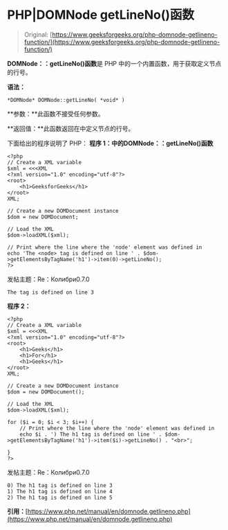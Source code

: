 # PHP|DOMNode getLineNo()函数

> Original: [https://www.geeksforgeeks.org/php-domnode-getlineno-function/](https://www.geeksforgeeks.org/php-domnode-getlineno-function/)

**DOMNode：：getLineNo()函数**是 PHP 中的一个内置函数，用于获取定义节点的行号。

**语法：**

```
*DOMNode* DOMNode::getLineNo( *void* )
```

**参数：**此函数不接受任何参数。

**返回值：**此函数返回在中定义节点的行号。

下面给出的程序说明了 PHP：
**程序 1：**中的**DOMNode：：getLineNo()函数**

```
<?php
// Create a XML variable
$xml = <<<XML
<?xml version="1.0" encoding="utf-8"?>
<root>
    <h1>GeeksforGeeks</h1>
</root>
XML;

// Create a new DOMDocument instance
$dom = new DOMDocument;

// Load the XML
$dom->loadXML($xml);

// Print where the line where the 'node' element was defined in
echo 'The <node> tag is defined on line ' . $dom->getElementsByTagName('h1')->item(0)->getLineNo();
?>
```

发帖主题：Re：Колибри0.7.0

```
The tag is defined on line 3
```

**程序 2：**

```
<?php
// Create a XML variable
$xml = <<<XML
<?xml version="1.0" encoding="utf-8"?>
<root>
    <h1>Geeks</h1>
    <h1>For</h1>
    <h1>Geeks</h1>
</root>
XML;

// Create a new DOMDocument instance
$dom = new DOMDocument();

// Load the XML
$dom->loadXML($xml);

for ($i = 0; $i < 3; $i++) {
    // Print where the line where the 'node' element was defined in
    echo $i . ') The h1 tag is defined on line ' . $dom->getElementsByTagName('h1')->item($i)->getLineNo() . "<br>";

}
?>
```

发帖主题：Re：Колибри0.7.0

```
0) The h1 tag is defined on line 3
1) The h1 tag is defined on line 4
2) The h1 tag is defined on line 5
```

**引用：**[https://www.php.net/manual/en/domnode.getlineno.php](https://www.php.net/manual/en/domnode.getlineno.php)